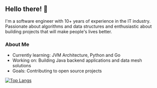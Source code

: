 ## Hello there! 👋

I'm a software engineer with 10+ years of experience in the IT industry. Passionate about algorithms and data structures and enthusiastic about building projects that will make people's lives better.


### About Me
- Currently learning: JVM Architecture, Python and Go
- Working on: Building Java backend applications and data mesh solutions
- Goals: Contributing to open source projects


[![Top Langs](https://github-readme-stats.vercel.app/api/top-langs/?username=gvlima)](https://github.com/gvlima/github-readme-stats)
